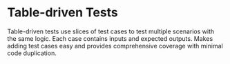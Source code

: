 # Table-driven Tests

Table-driven tests use slices of test cases to test multiple scenarios with the same logic. Each case contains inputs and expected outputs. Makes adding test cases easy and provides comprehensive coverage with minimal code duplication.